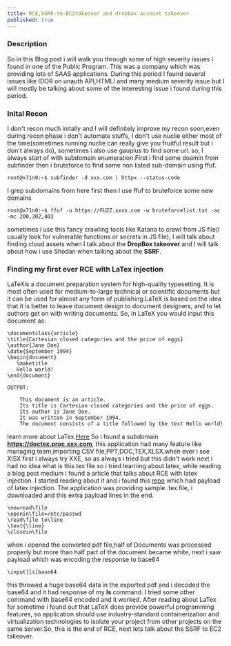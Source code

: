 ```yaml
---
title: RCE,SSRF-to-EC2takeover and dropbox account takeover
published: true
---
```


### Description
So in this Blog post i will walk you through some of high severity issues i found in one of the Public Program. This was a company which was providing lots of SAAS applications. During this period I found several issues like IDOR on unauth API,HTMLI and many medium severity issue but I will mostly be talking about some of the interesting issue i found during this period.

### Inital Recon
I don't recon much initally and I will definitely improve my recon soon,even during recon phase i don't automate stuffs, I don't use nuclie either most of the time(sometimes running nuclie can really give you fruitful result but i don't always do), sometimes i also use gauplus to find some url. 
so, I always start of with subdomain enumeration.First i find some doamin from subfinder then i bruteforce to find some non listed sub-domain using ffuf.

```
root@x71n0:~$ subfinder -d xxx.com | httpx --status-code
```
I grep subdomains from here first then I use ffuf to bruteforce some new domains
```
root@x71n0:~$ ffuf -u https://FUZZ.xxxx.com -w bruteforcelist.txt -ac -mc 200,302,403
```
sometimes i use this fancy crawling tools like Katana to crawl from JS file(I usually look for vulnerable functions or secrets in JS file), I will talk about finding cloud assets when I talk about the **DropBox takeover** and I will talk about how i use Shodan when talking about the **SSRF**.

###  Finding my first ever RCE with LaTex injection

LaTeXis a document preparation system for high-quality typesetting. It is most often used for medium-to-large technical or scientific documents but it can be used for almost any form of publishing.LaTeX is based on the idea that it is better to leave document design to document designers, and to let authors get on with writing documents. So, in LaTeX you would input this document as:
```
\documentclass{article}
\title{Cartesian closed categories and the price of eggs}
\author{Jane Doe}
\date{September 1994}
\begin{document}
   \maketitle
   Hello world!
\end{document}

OUTPUT:

    This document is an article.
    Its title is Cartesian closed categories and the price of eggs.
    Its author is Jane Doe.
    It was written in September 1994.
    The document consists of a title followed by the text Hello world!

```
learn more about LaTex [Here](https://www.latex-project.org/about/)
So i found a subdomain **https://doctex.proc.xxx.com**, this application had many feature like managing team,importing CSV file,PPT,DOC,TEX,XLSX.when ever i see XlSX first i always try XXE, so as always i tried but this didn't work next i had no idea what is this tex file so i tried learning about latex, while reading a blog post medium i found a article that talks about RCE with latex injection. I started reading about it and i found this [repo](https://github.com/swisskyrepo/PayloadsAllTheThings/tree/master/LaTeX%20Injection) which had payload of latex injection. 
The application was providing sample .tex file, i downloaded and this extra payload lines in the end.
```
\newread\file
\openin\file=/etc/passwd
\read\file to\line
\text{\line}
\closein\file
```
when i opened the converted pdf file,half of Documents was processed properly but more than half part of the document became white, next i saw payload which was encoding the response to base64
```
\input|ls|base64
```
this throwed a huge base64 data in the exported pdf and i decoded the base64 and it had response of my **ls** command. I tried some other command with base64
encoded and it worked. After reading about LaTex for sometime i found out that LaTeX does provide powerful programming features, so application should use industry-standard containerization and virtualization technologies to isolate your project from other projects on the same server.So, this is the end of RCE, next lets talk about the SSRF to EC2 takeover.


